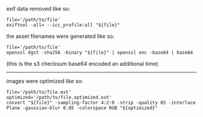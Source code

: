 exif data removed like so:

```
file='/path/to/file'
exiftool -all= --icc_profile:all "${file}"
```

the asset filenames were generated like so:

```
file='/path/to/file'
openssl dgst -sha256 -binary "${file}" | openssl enc -base64 | base64
```

(this is the s3 checksum base64 encoded an additional time)

---

images were optimized like so:

```
file='/path/to/file.ext'
optimized='/path/to/file.optimized.ext'
convert "${file}" -sampling-factor 4:2:0 -strip -quality 85 -interlace Plane -gaussian-blur 0.05 -colorspace RGB "${optimized}"
```
